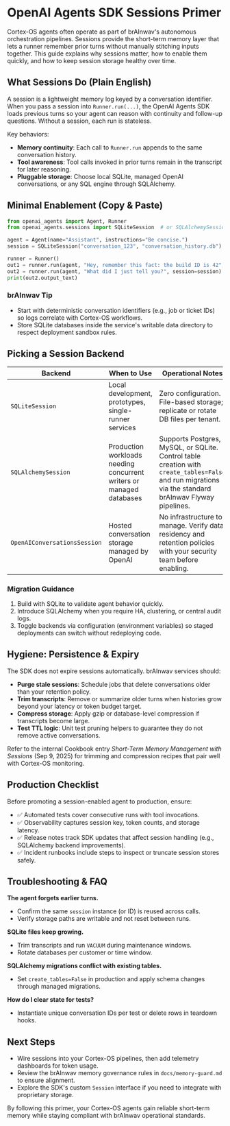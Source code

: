 # OpenAI Agents SDK Sessions Primer

Cortex-OS agents often operate as part of brAInwav's autonomous orchestration pipelines. Sessions provide the short-term memory layer that lets a runner remember prior turns without manually stitching inputs together. This guide explains why sessions matter, how to enable them quickly, and how to keep session storage healthy over time.

## What Sessions Do (Plain English)

A session is a lightweight memory log keyed by a conversation identifier. When you pass a session into `Runner.run(...)`, the OpenAI Agents SDK loads previous turns so your agent can reason with continuity and follow-up questions. Without a session, each run is stateless.

Key behaviors:

- **Memory continuity**: Each call to `Runner.run` appends to the same conversation history.
- **Tool awareness**: Tool calls invoked in prior turns remain in the transcript for later reasoning.
- **Pluggable storage**: Choose local SQLite, managed OpenAI conversations, or any SQL engine through SQLAlchemy.

## Minimal Enablement (Copy & Paste)

```python
from openai_agents import Agent, Runner
from openai_agents.sessions import SQLiteSession  # or SQLAlchemySession, OpenAIConversationsSession

agent = Agent(name="Assistant", instructions="Be concise.")
session = SQLiteSession("conversation_123", "conversation_history.db")

runner = Runner()
out1 = runner.run(agent, "Hey, remember this fact: the build ID is 42", session=session)
out2 = runner.run(agent, "What did I just tell you?", session=session)
print(out2.output_text)
```

### brAInwav Tip
- Start with deterministic conversation identifiers (e.g., job or ticket IDs) so logs correlate with Cortex-OS workflows.
- Store SQLite databases inside the service's writable data directory to respect deployment sandbox rules.

## Picking a Session Backend

| Backend | When to Use | Operational Notes |
| --- | --- | --- |
| `SQLiteSession` | Local development, prototypes, single-runner services | Zero configuration. File-based storage; replicate or rotate DB files per tenant. |
| `SQLAlchemySession` | Production workloads needing concurrent writers or managed databases | Supports Postgres, MySQL, or SQLite. Control table creation with `create_tables=False` and run migrations via the standard brAInwav Flyway pipelines. |
| `OpenAIConversationsSession` | Hosted conversation storage managed by OpenAI | No infrastructure to manage. Verify data residency and retention policies with your security team before enabling. |

### Migration Guidance
1. Build with SQLite to validate agent behavior quickly.
2. Introduce SQLAlchemy when you require HA, clustering, or central audit logs.
3. Toggle backends via configuration (environment variables) so staged deployments can switch without redeploying code.

## Hygiene: Persistence & Expiry

The SDK does not expire sessions automatically. brAInwav services should:

- **Purge stale sessions**: Schedule jobs that delete conversations older than your retention policy.
- **Trim transcripts**: Remove or summarize older turns when histories grow beyond your latency or token budget target.
- **Compress storage**: Apply gzip or database-level compression if transcripts become large.
- **Test TTL logic**: Unit test pruning helpers to guarantee they do not remove active conversations.

Refer to the internal Cookbook entry *Short-Term Memory Management with Sessions* (Sep 9, 2025) for trimming and compression recipes that pair well with Cortex-OS monitoring.

## Production Checklist

Before promoting a session-enabled agent to production, ensure:

- ✅ Automated tests cover consecutive runs with tool invocations.
- ✅ Observability captures session key, token counts, and storage latency.
- ✅ Release notes track SDK updates that affect session handling (e.g., SQLAlchemy backend improvements).
- ✅ Incident runbooks include steps to inspect or truncate session stores safely.

## Troubleshooting & FAQ

**The agent forgets earlier turns.**
- Confirm the same `session` instance (or ID) is reused across calls.
- Verify storage paths are writable and not reset between runs.

**SQLite files keep growing.**
- Trim transcripts and run `VACUUM` during maintenance windows.
- Rotate databases per customer or time window.

**SQLAlchemy migrations conflict with existing tables.**
- Set `create_tables=False` in production and apply schema changes through managed migrations.

**How do I clear state for tests?**
- Instantiate unique conversation IDs per test or delete rows in teardown hooks.

## Next Steps

- Wire sessions into your Cortex-OS pipelines, then add telemetry dashboards for token usage.
- Review the brAInwav memory governance rules in `docs/memory-guard.md` to ensure alignment.
- Explore the SDK's custom `Session` interface if you need to integrate with proprietary storage.

By following this primer, your Cortex-OS agents gain reliable short-term memory while staying compliant with brAInwav operational standards.
